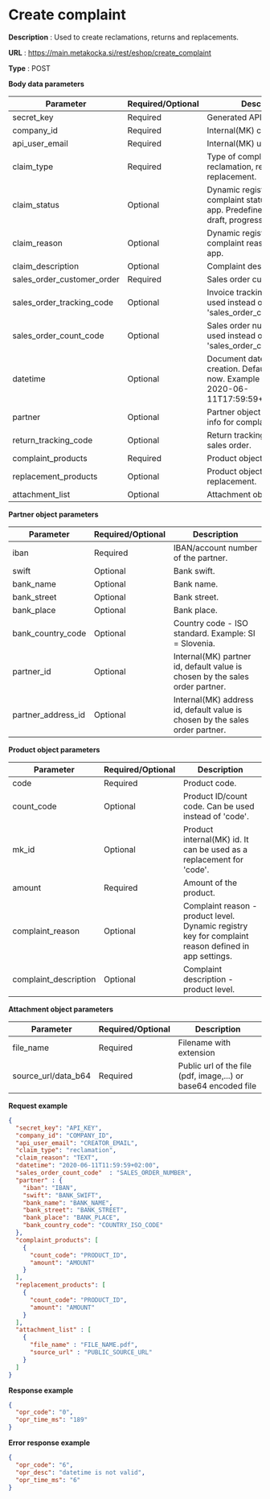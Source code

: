 # Create complaint

**Description** : Used to create reclamations, returns and replacements.

**URL** : https://main.metakocka.si/rest/eshop/create_complaint

**Type** : POST

**Body data parameters**

|Parameter| Required/Optional | Description |
|----|------------|------
| secret_key | Required  | Generated API key. |
| company_id | Required  | Internal(MK) company id. |
| api_user_email | Required  | Internal(MK) user email. |
| claim_type | Required  | Type of complaint - reclamation, return or replacement. |
| claim_status | Optional  | Dynamic registry key for complaint status defined in app. Predefined statuses: draft, progress, completed |
| claim_reason | Optional  | Dynamic registry key for complaint reason defined in app. |
| claim_description | Optional  | Complaint description - text. |
| sales_order_customer_order | Required  | Sales order customer order. |
| sales_order_tracking_code | Optional  | Invoice tracking code. Can be used instead of 'sales_order_customer_order'. |
| sales_order_count_code | Optional  | Sales order number. Can be used instead of 'sales_order_customer_order'. |
| datetime | Optional  | Document datetime of creation. Default datetime is now. Example ISO format: 2020-06-11T17:59:59+02:00.  |
| partner | Optional  | Partner object defining bank info for complaint.  |
| return_tracking_code | Optional  | Return tracking code of the sales order.  |
| complaint_products | Required  | Product object list to dispute. |
| replacement_products | Optional  | Product object list for replacement. |
| attachment_list | Optional  | Attachment object list. |

**Partner object parameters**

|Parameter| Required/Optional | Description |
|----|------------|------
| iban | Required | IBAN/account number of the partner. |
| swift | Optional | Bank swift. |
| bank_name | Optional | Bank name. |
| bank_street | Optional | Bank street. |
| bank_place | Optional | Bank place. |
| bank_country_code | Optional | Country code - ISO standard. Example: SI = Slovenia. |
| partner_id | Optional | Internal(MK) partner id, default value is chosen by the sales order partner. |
| partner_address_id | Optional | Internal(MK) address id, default value is chosen by the sales order partner. |

**Product object parameters**

|Parameter| Required/Optional | Description |
|----|------------|------
| code | Required | Product code. |
| count_code | Optional | Product ID/count code. Can be used instead of 'code'. |
| mk_id | Optional | Product internal(MK) id. It can be used as a replacement for 'code'. |
| amount | Required | Amount of the product. |
| complaint_reason | Optional | Complaint reason - product level. Dynamic registry key for complaint reason defined in app settings.  |
| complaint_description | Optional | Complaint description - product level. |

**Attachment object parameters**

|Parameter| Required/Optional | Description |
|----|------------|------
| file_name | Required | Filename with extension |
| source_url/data_b64 | Required | Public url of the file (pdf, image,...) or base64 encoded file |

**Request example**
```json
{
  "secret_key": "API_KEY",
  "company_id": "COMPANY_ID",
  "api_user_email": "CREATOR_EMAIL",
  "claim_type": "reclamation",
  "claim_reason": "TEXT",
  "datetime": "2020-06-11T11:59:59+02:00",
  "sales_order_count_code"  : "SALES_ORDER_NUMBER",
  "partner" : {
    "iban": "IBAN",
    "swift": "BANK_SWIFT",
    "bank_name": "BANK_NAME",
    "bank_street": "BANK_STREET",
    "bank_place": "BANK_PLACE",
    "bank_country_code": "COUNTRY_ISO_CODE"
  },
  "complaint_products": [
    {
      "count_code": "PRODUCT_ID",
      "amount": "AMOUNT"
    }
  ],
  "replacement_products": [
    {
      "count_code": "PRODUCT_ID",
      "amount": "AMOUNT"
    }
  ],
  "attachment_list" : [
    {
      "file_name" : "FILE_NAME.pdf",
      "source_url" : "PUBLIC_SOURCE_URL"
    }
  ]
}
```

**Response example**
```json
{
  "opr_code": "0",
  "opr_time_ms": "189"
}
```

**Error response example**
```json
{
  "opr_code": "6",
  "opr_desc": "datetime is not valid",
  "opr_time_ms": "6"
}
```
